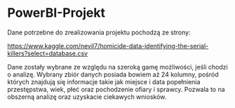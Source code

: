 # PowerBI-Projekt
Dane potrzebne do zrealizowania projektu pochodzą ze strony: 

https://www.kaggle.com/nevil7/homicide-data-identifying-the-serial-killers?select=database.csv

Dane zostały wybrane ze względu na szeroką gamę możliwości, jeśli chodzi o analizę. Wybrany zbiór danych posiada bowiem aż 24 kolumny, pośród których znajdują się  informacje takie jak miejsce i data popełnienia przestępstwa, wiek, płeć oraz pochodzenie  ofiary i sprawcy. Pozwala to na obszerną analizę oraz uzyskacie ciekawych wniosków.
